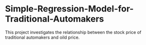 # Simple-Regression-Model-for-Traditional-Automakers

This project investigates the relationship between the stock price of traditional automakers and oild price.
